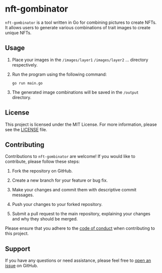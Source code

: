 # nft-gombinator

`nft-gombinator` is a tool written in Go for combining pictures to create NFTs. It allows users to generate various combinations of trait images to create unique NFTs.

## Usage

1. Place your images in the `/images/layer1` `/images/layer2` ... directory respectively.

2. Run the program using the following command:

   ```shell
   go run main.go
   ```

3. The generated image combinations will be saved in the `/output` directory.

## License

This project is licensed under the MIT License. For more information, please see the [LICENSE](./LICENSE) file.

## Contributing

Contributions to `nft-gombinator` are welcome! If you would like to contribute, please follow these steps:

1. Fork the repository on GitHub.

2. Create a new branch for your feature or bug fix.

3. Make your changes and commit them with descriptive commit messages.

4. Push your changes to your forked repository.

5. Submit a pull request to the main repository, explaining your changes and why they should be merged.

Please ensure that you adhere to the [code of conduct](./CODE_OF_CONDUCT.md) when contributing to this project.

## Support

If you have any questions or need assistance, please feel free to [open an issue](https://github.com/piwneuh/nft-gombinator/issues) on GitHub.
